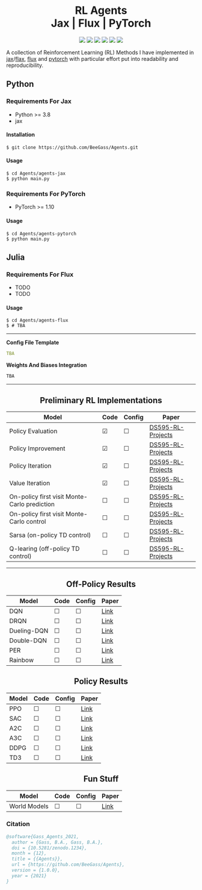 <h1 align="center">
  <b>RL Agents</b><br> 
  <b>Jax | Flux | PyTorch</b><br> 
</h1>

<p align="center">
      <a href="https://www.python.org/">
        <img src="https://img.shields.io/badge/Python-3.8-ff69b4.svg" /></a>
       <a href= "https://pytorch.org/">
        <img src="https://img.shields.io/badge/PyTorch-1.10-2BAF2B.svg" /></a>
       <a href= "https://fluxml.ai/">
        <img src="https://img.shields.io/badge/Flux-v0.12.8-red" /></a>
       <a href= "https://github.com/google/jax">
        <img src="https://img.shields.io/badge/Jax-v0.1.75-yellow" /></a>
       <a href= "https://github.com/BeeGass/Agents/blob/master/LICENSE">
        <img src="https://img.shields.io/badge/license-Apache2.0-blue.svg" /></a>
         <a href= "http://twitter.com/intent/tweet?text=Readable-Agents:%20A%20Collection%20Of%20RL%20Agents%20Written%20In%20PyTorch%20And%20Jax%3A&url=https://github.com/BeeGass/Agents">
        <img src="https://img.shields.io/twitter/url/https/shields.io.svg?style=social" /></a>

</p>

A collection of Reinforcement Learning (RL) Methods I have implemented in [jax](https://github.com/google/jax)/[flax](https://github.com/google/flax), [flux](https://fluxml.ai/) and [pytorch](https://pytorch.org/) with particular effort put into readability and reproducibility. 

## Python 
### Requirements For Jax
- Python >= 3.8
- jax

#### Installation
```
$ git clone https://github.com/BeeGass/Agents.git
```

#### Usage
```
$ cd Agents/agents-jax
$ python main.py 
```

### Requirements For PyTorch
- PyTorch >= 1.10

#### Usage
```
$ cd Agents/agents-pytorch
$ python main.py 
```

## Julia
### Requirements For Flux
- TODO
- TODO

#### Usage
```
$ cd Agents/agents-flux
$ # TBA 
```
--- 

**Config File Template**
```yaml
TBA
```

**Weights And Biases Integration**
```
TBA
```

----
<h2 align="center">
  <b>Preliminary RL Implementations</b><br>
</h2>

| Model              | Code    | Config  | Paper                                                                                        |
|--------------------|---------|---------|----------------------------------------------------------------------------------------------|
| Policy Evaluation                            | &#9745; | &#9744; | [DS595-RL-Projects](https://github.com/yingxue-zhang/DS595-RL-Projects/tree/master/Project1) |
| Policy Improvement                           | &#9745; | &#9744; | [DS595-RL-Projects](https://github.com/yingxue-zhang/DS595-RL-Projects/tree/master/Project1) |
| Policy Iteration                             | &#9745; | &#9744; | [DS595-RL-Projects](https://github.com/yingxue-zhang/DS595-RL-Projects/tree/master/Project1) |
| Value Iteration                              | &#9745; | &#9744; | [DS595-RL-Projects](https://github.com/yingxue-zhang/DS595-RL-Projects/tree/master/Project1) |
| On-policy first visit Monte-Carlo prediction | &#9744; | &#9744; | [DS595-RL-Projects](https://github.com/yingxue-zhang/DS595-RL-Projects/tree/master/Project2) |
| On-policy first visit Monte-Carlo control    | &#9744; | &#9744; | [DS595-RL-Projects](https://github.com/yingxue-zhang/DS595-RL-Projects/tree/master/Project2) |
| Sarsa (on-policy TD control)                 | &#9744; | &#9744; | [DS595-RL-Projects](https://github.com/yingxue-zhang/DS595-RL-Projects/tree/master/Project2) |
| Q-learing (off-policy TD control)            | &#9744; | &#9744; | [DS595-RL-Projects](https://github.com/yingxue-zhang/DS595-RL-Projects/tree/master/Project2) |
 

----
<h2 align="center">
  <b> Off-Policy Results</b><br>
</h2>


| Model       | Code    | Config  | Paper                                             |
|-------------|---------|---------|---------------------------------------------------|
| DQN         | &#9744; | &#9744; | [Link](https://arxiv.org/abs/1312.5602)           |
| DRQN        | &#9744; | &#9744; | [Link](https://arxiv.org/abs/1507.06527)          |
| Dueling-DQN | &#9744; | &#9744; | [Link](https://arxiv.org/abs/1511.06581)          |
| Double-DQN  | &#9744; | &#9744; | [Link](https://arxiv.org/abs/1509.06461)          |
| PER         | &#9744; | &#9744; | [Link](https://arxiv.org/abs/1511.05952)          |
| Rainbow     | &#9744; | &#9744; | [Link](https://arxiv.org/abs/1710.02298v1)        |


<h2 align="center">
  <b>Policy Results</b><br>
</h2>


| Model       | Code    | Config  | Paper                                             |
|-------------|---------|---------|---------------------------------------------------|
| PPO         | &#9744; | &#9744; | [Link](https://arxiv.org/abs/1312.6114)           |
| SAC         | &#9744; | &#9744; | [Link](https://arxiv.org/abs/1801.01290)          |
| A2C         | &#9744; | &#9744; | [Link](https://arxiv.org/abs/1602.01783)          |
| A3C         | &#9744; | &#9744; | [Link](https://arxiv.org/abs/1602.01783)          |
| DDPG        | &#9744; | &#9744; | [Link](https://arxiv.org/abs/1509.02971)          |
| TD3         | &#9744; | &#9744; | [Link](https://arxiv.org/abs/1802.09477)          |


<h2 align="center">
  <b>Fun Stuff</b><br>
</h2>

| Model        | Code    | Config  | Paper                                             |
|--------------|---------|---------|---------------------------------------------------|
| World Models | &#9744; | &#9744; | [Link](https://arxiv.org/abs/1809.01999)          |

### Citation
```bib
@software{Gass_Agents_2021,
  author = {Gass, B.A., Gass, B.A.},
  doi = {10.5281/zenodo.1234},
  month = {12},
  title = {{Agents}},
  url = {https://github.com/BeeGass/Agents},
  version = {1.0.0},
  year = {2021}
}
```
